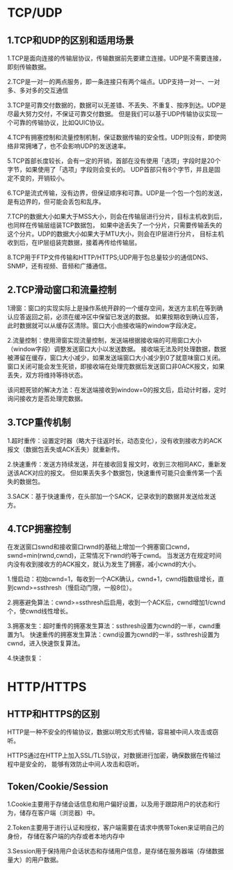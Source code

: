 # TCP/UDP
## 1.TCP和UDP的区别和适用场景
1.TCP是面向连接的传输层协议，传输数据前先要建立连接。UDP是不需要连接，即刻传输数据。

2.TCP是一对一的两点服务，即一条连接只有两个端点。UDP支持一对一、一对多、多对多的交互通信

3.TCP是可靠交付数据的，数据可以无差错、不丢失、不重复、按序到达。UDP是尽最大努力交付，不保证可靠交付数据。
但是我们可以基于UDP传输协议实现一个可靠的传输协议，比如QUIC协议。

4.TCP有拥塞控制和流量控制机制，保证数据传输的安全性。UDP则没有，即使网络非常拥堵了，也不会影响UDP的发送速率。

5.TCP首部长度较长，会有一定的开销，首部在没有使用「选项」字段时是20个字节，如果使用了「选项」字段则会变长的。
UDP首部只有8个字节，并且是固定不变的，开销较小。

6.TCP是流式传输，没有边界，但保证顺序和可靠。UDP是一个包一个包的发送，是有边界的，但可能会丢包和乱序。

7.TCP的数据大小如果大于MSS大小，则会在传输层进行分片，目标主机收到后，也同样在传输层组装TCP数据包，
如果中途丢失了一个分片，只需要传输丢失的这个分片。UDP的数据大小如果大于MTU大小，则会在IP层进行分片，
目标主机收到后，在IP层组装完数据，接着再传给传输层。

8.TCP用于FTP文件传输和HTTP/HTTPS;UDP用于包总量较少的通信DNS、SNMP，还有视频、音频和广播通信。

## 2.TCP滑动窗口和流量控制
1滑窗：窗口的实现实际上是操作系统开辟的一个缓存空间，发送方主机在等到确认应答返回之前，必须在缓冲区中保留已发送的数据。
如果按期收到确认应答，此时数据就可以从缓存区清除。窗口大小由接收端的window字段决定。

2.流量控制：使用滑窗实现流量控制，发送端根据接收端的可用窗口大小（window字段）调整发送窗口大小以发送数据。
接收端无法及时处理数据，数据被滞留在缓存，窗口大小减少，如果发送端窗口大小减少到0了就意味窗口关闭。
窗口关闭可能会发生死锁，即接收端在处理完数据后发送窗口非0ACK报文，如果丢失，双方将维持等待状态。

该问题死锁的解决方法：在发送端接收到window=0的报文后，启动计时器，定时询问接收方是否处理完数据。

## 3.TCP重传机制
1.超时重传：设置定时器（略大于往返时长，动态变化），没有收到接收方的ACK报文（数据包丢失或ACK丢失）就重新传。

2.快速重传：发送方持续发送，并在接收回复报文时，收到三次相同AKC，重新发送该ACK对应的报文。
但如果丢失多个数据包，快速重传可能只会重传第一个丢失的数据包。

3.SACK：基于快速重传，在头部加一个SACK，记录收到的数据并发送给发送方。

## 4.TCP拥塞控制
在发送窗口swnd和接收窗口rwnd的基础上增加一个拥塞窗口cwnd，swnd=min(rwnd,cwnd)，正常情况下rwnd约等于cwnd。
当发送方在规定时间内没有收到接收方的ACK报文，就认为发生了拥塞，减小cwnd的大小。

1.慢启动：初始cwnd=1，每收到一个ACK确认，cwnd+1，cwnd指数级增长，直到cwnd>=ssthresh（慢启动门限，一般8位）。

2.拥塞避免算法：cwnd>=ssthresh后启用，收到一个ACK后，cwnd增加1/cwnd个，使cwnd线性增长。

3.拥塞发生：超时重传的拥塞发生算法：ssthresh设置为cwnd的一半，cwnd重置为1。
快速重传的拥塞发生算法：cwnd设置为cwnd的一半，ssthresh设置为cwnd，进入快速恢复算法。

4.快速恢复：

# HTTP/HTTPS
## HTTP和HTTPS的区别
HTTP是一种不安全的传输协议，数据以明文形式传输，容易被中间人攻击或窃听。

HTTPS通过在HTTP上加入SSL/TLS协议，对数据进行加密，确保数据在传输过程中是安全的，
能够有效防止中间人攻击和窃听。
## Token/Cookie/Session
1.Cookie主要用于存储会话信息和用户偏好设置，以及用于跟踪用户的状态和行为，储存在客户端（浏览器）中。

2.Token主要用于进行认证和授权，客户端需要在请求中携带Token来证明自己的身份，
存储在客户端的内存或者本地内存中

3.Session用于保持用户会话状态和存储用户信息，是存储在服务器端（存储数据量大）的用户数据。